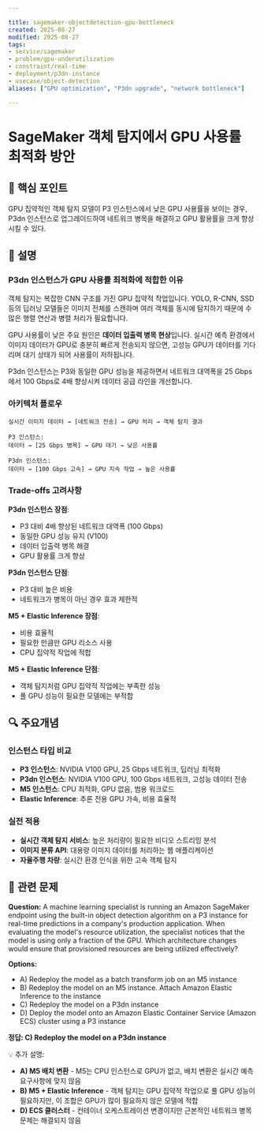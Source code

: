 ```yaml
---

title: sagemaker-objectdetection-gpu-bottleneck
created: 2025-08-27
modified: 2025-08-27
tags:
- service/sagemaker
- problem/gpu-underutilization
- constraint/real-time
- deployment/p3dn-instance
- usecase/object-detection
aliases: ["GPU optimization", "P3dn upgrade", "network bottleneck"]

---
```


# SageMaker 객체 탐지에서 GPU 사용률 최적화 방안

## 🎯 핵심 포인트

GPU 집약적인 객체 탐지 모델이 P3 인스턴스에서 낮은 GPU 사용률을 보이는 경우, P3dn 인스턴스로 업그레이드하여 네트워크 병목을 해결하고 GPU 활용률을 크게 향상시킬 수 있다.

## 📝 설명

### P3dn 인스턴스가 GPU 사용률 최적화에 적합한 이유

객체 탐지는 복잡한 CNN 구조를 가진 GPU 집약적 작업입니다. YOLO, R-CNN, SSD 등의 딥러닝 모델들은 이미지 전체를 스캔하며 여러 객체를 동시에 탐지하기 때문에 수많은 행렬 연산과 병렬 처리가 필요합니다.

GPU 사용률이 낮은 주요 원인은 **데이터 입출력 병목 현상**입니다. 실시간 예측 환경에서 이미지 데이터가 GPU로 충분히 빠르게 전송되지 않으면, 고성능 GPU가 데이터를 기다리며 대기 상태가 되어 사용률이 저하됩니다.

P3dn 인스턴스는 P3와 동일한 GPU 성능을 제공하면서 네트워크 대역폭을 25 Gbps에서 100 Gbps로 4배 향상시켜 데이터 공급 라인을 개선합니다.

### 아키텍처 플로우

```
실시간 이미지 데이터 → [네트워크 전송] → GPU 처리 → 객체 탐지 결과

P3 인스턴스:
데이터 → [25 Gbps 병목] → GPU 대기 → 낮은 사용률

P3dn 인스턴스:  
데이터 → [100 Gbps 고속] → GPU 지속 작업 → 높은 사용률
```

### Trade-offs 고려사항

**P3dn 인스턴스 장점**:
- P3 대비 4배 향상된 네트워크 대역폭 (100 Gbps)
- 동일한 GPU 성능 유지 (V100)
- 데이터 입출력 병목 해결
- GPU 활용률 크게 향상

**P3dn 인스턴스 단점**:
- P3 대비 높은 비용
- 네트워크가 병목이 아닌 경우 효과 제한적

**M5 + Elastic Inference 장점**:
- 비용 효율적
- 필요한 만큼만 GPU 리소스 사용
- CPU 집약적 작업에 적합

**M5 + Elastic Inference 단점**:
- 객체 탐지처럼 GPU 집약적 작업에는 부족한 성능
- 풀 GPU 성능이 필요한 모델에는 부적합

## 🔍 주요개념

### 인스턴스 타입 비교

- **P3 인스턴스**: NVIDIA V100 GPU, 25 Gbps 네트워크, 딥러닝 최적화
- **P3dn 인스턴스**: NVIDIA V100 GPU, 100 Gbps 네트워크, 고성능 데이터 전송
- **M5 인스턴스**: CPU 최적화, GPU 없음, 범용 워크로드
- **Elastic Inference**: 추론 전용 GPU 가속, 비용 효율적

### 실전 적용

- **실시간 객체 탐지 서비스**: 높은 처리량이 필요한 비디오 스트리밍 분석
- **이미지 분류 API**: 대용량 이미지 데이터를 처리하는 웹 애플리케이션
- **자율주행 차량**: 실시간 환경 인식을 위한 고속 객체 탐지

## 📝 관련 문제

**Question:** A machine learning specialist is running an Amazon SageMaker endpoint using the built-in object detection algorithm on a P3 instance for real-time predictions in a company's production application. When evaluating the model's resource utilization, the specialist notices that the model is using only a fraction of the GPU. Which architecture changes would ensure that provisioned resources are being utilized effectively?

**Options:**

- A) Redeploy the model as a batch transform job on an M5 instance
- B) Redeploy the model on an M5 instance. Attach Amazon Elastic Inference to the instance
- C) Redeploy the model on a P3dn instance
- D) Deploy the model onto an Amazon Elastic Container Service (Amazon ECS) cluster using a P3 instance

**정답: C) Redeploy the model on a P3dn instance**

💡 추가 설명:

- **A) M5 배치 변환** - M5는 CPU 인스턴스로 GPU가 없고, 배치 변환은 실시간 예측 요구사항에 맞지 않음
- **B) M5 + Elastic Inference** - 객체 탐지는 GPU 집약적 작업으로 풀 GPU 성능이 필요하지만, 이 조합은 GPU가 많이 필요하지 않은 모델에 적합
- **D) ECS 클러스터** - 컨테이너 오케스트레이션 변경이지만 근본적인 네트워크 병목 문제는 해결되지 않음